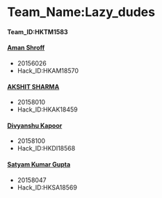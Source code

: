 # Team_Name:Lazy_dudes
#### Team_ID:HKTM1583

#### [Aman Shroff](https://github.com/astro6026)
- 20156026
- Hack_ID:HKAM18570

#### [AKSHIT SHARMA](https://github.com/khitk9738)
- 20158010
- Hack_ID:HKAK18459

#### [Divyanshu Kapoor](https://github.com/divyanshukapoor)
- 20158100
- Hack_ID:HKDI18568

#### [Satyam Kumar Gupta](https://github.com/satyam0298)
- 20158047
- Hack_ID:HKSA18569
